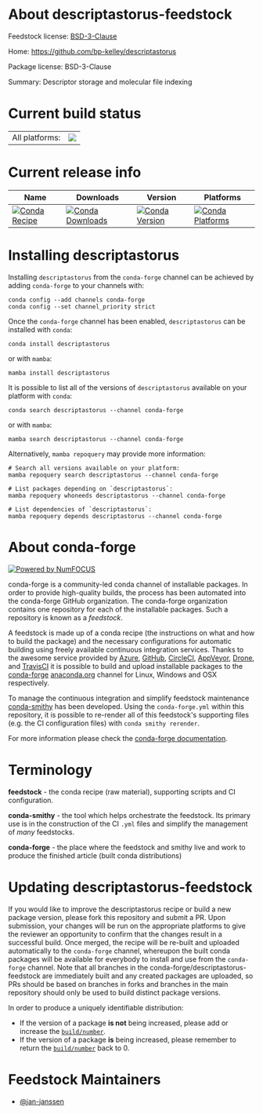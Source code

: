 About descriptastorus-feedstock
===============================

Feedstock license: [BSD-3-Clause](https://github.com/conda-forge/descriptastorus-feedstock/blob/main/LICENSE.txt)

Home: https://github.com/bp-kelley/descriptastorus

Package license: BSD-3-Clause

Summary: Descriptor storage and molecular file indexing

Current build status
====================


<table><tr><td>All platforms:</td>
    <td>
      <a href="https://dev.azure.com/conda-forge/feedstock-builds/_build/latest?definitionId=19826&branchName=main">
        <img src="https://dev.azure.com/conda-forge/feedstock-builds/_apis/build/status/descriptastorus-feedstock?branchName=main">
      </a>
    </td>
  </tr>
</table>

Current release info
====================

| Name | Downloads | Version | Platforms |
| --- | --- | --- | --- |
| [![Conda Recipe](https://img.shields.io/badge/recipe-descriptastorus-green.svg)](https://anaconda.org/conda-forge/descriptastorus) | [![Conda Downloads](https://img.shields.io/conda/dn/conda-forge/descriptastorus.svg)](https://anaconda.org/conda-forge/descriptastorus) | [![Conda Version](https://img.shields.io/conda/vn/conda-forge/descriptastorus.svg)](https://anaconda.org/conda-forge/descriptastorus) | [![Conda Platforms](https://img.shields.io/conda/pn/conda-forge/descriptastorus.svg)](https://anaconda.org/conda-forge/descriptastorus) |

Installing descriptastorus
==========================

Installing `descriptastorus` from the `conda-forge` channel can be achieved by adding `conda-forge` to your channels with:

```
conda config --add channels conda-forge
conda config --set channel_priority strict
```

Once the `conda-forge` channel has been enabled, `descriptastorus` can be installed with `conda`:

```
conda install descriptastorus
```

or with `mamba`:

```
mamba install descriptastorus
```

It is possible to list all of the versions of `descriptastorus` available on your platform with `conda`:

```
conda search descriptastorus --channel conda-forge
```

or with `mamba`:

```
mamba search descriptastorus --channel conda-forge
```

Alternatively, `mamba repoquery` may provide more information:

```
# Search all versions available on your platform:
mamba repoquery search descriptastorus --channel conda-forge

# List packages depending on `descriptastorus`:
mamba repoquery whoneeds descriptastorus --channel conda-forge

# List dependencies of `descriptastorus`:
mamba repoquery depends descriptastorus --channel conda-forge
```


About conda-forge
=================

[![Powered by
NumFOCUS](https://img.shields.io/badge/powered%20by-NumFOCUS-orange.svg?style=flat&colorA=E1523D&colorB=007D8A)](https://numfocus.org)

conda-forge is a community-led conda channel of installable packages.
In order to provide high-quality builds, the process has been automated into the
conda-forge GitHub organization. The conda-forge organization contains one repository
for each of the installable packages. Such a repository is known as a *feedstock*.

A feedstock is made up of a conda recipe (the instructions on what and how to build
the package) and the necessary configurations for automatic building using freely
available continuous integration services. Thanks to the awesome service provided by
[Azure](https://azure.microsoft.com/en-us/services/devops/), [GitHub](https://github.com/),
[CircleCI](https://circleci.com/), [AppVeyor](https://www.appveyor.com/),
[Drone](https://cloud.drone.io/welcome), and [TravisCI](https://travis-ci.com/)
it is possible to build and upload installable packages to the
[conda-forge](https://anaconda.org/conda-forge) [anaconda.org](https://anaconda.org/)
channel for Linux, Windows and OSX respectively.

To manage the continuous integration and simplify feedstock maintenance
[conda-smithy](https://github.com/conda-forge/conda-smithy) has been developed.
Using the ``conda-forge.yml`` within this repository, it is possible to re-render all of
this feedstock's supporting files (e.g. the CI configuration files) with ``conda smithy rerender``.

For more information please check the [conda-forge documentation](https://conda-forge.org/docs/).

Terminology
===========

**feedstock** - the conda recipe (raw material), supporting scripts and CI configuration.

**conda-smithy** - the tool which helps orchestrate the feedstock.
                   Its primary use is in the construction of the CI ``.yml`` files
                   and simplify the management of *many* feedstocks.

**conda-forge** - the place where the feedstock and smithy live and work to
                  produce the finished article (built conda distributions)


Updating descriptastorus-feedstock
==================================

If you would like to improve the descriptastorus recipe or build a new
package version, please fork this repository and submit a PR. Upon submission,
your changes will be run on the appropriate platforms to give the reviewer an
opportunity to confirm that the changes result in a successful build. Once
merged, the recipe will be re-built and uploaded automatically to the
`conda-forge` channel, whereupon the built conda packages will be available for
everybody to install and use from the `conda-forge` channel.
Note that all branches in the conda-forge/descriptastorus-feedstock are
immediately built and any created packages are uploaded, so PRs should be based
on branches in forks and branches in the main repository should only be used to
build distinct package versions.

In order to produce a uniquely identifiable distribution:
 * If the version of a package **is not** being increased, please add or increase
   the [``build/number``](https://docs.conda.io/projects/conda-build/en/latest/resources/define-metadata.html#build-number-and-string).
 * If the version of a package **is** being increased, please remember to return
   the [``build/number``](https://docs.conda.io/projects/conda-build/en/latest/resources/define-metadata.html#build-number-and-string)
   back to 0.

Feedstock Maintainers
=====================

* [@jan-janssen](https://github.com/jan-janssen/)


